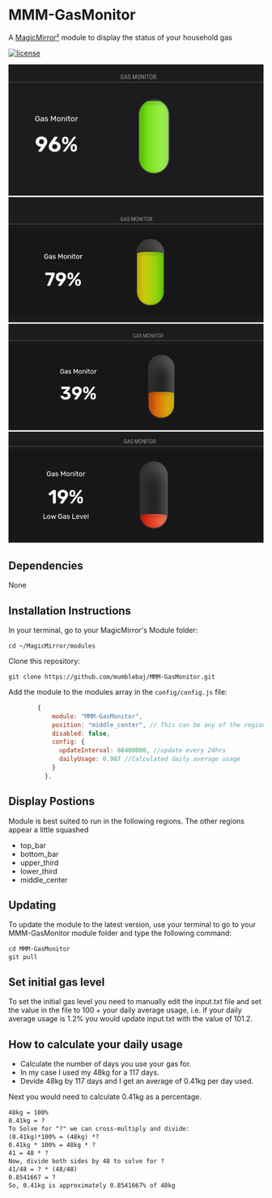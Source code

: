 # MMM-GasMonitor

A [MagicMirror²](https://magicmirror.builders) module to display the status of your household gas

[![license](https://img.shields.io/github/license/mashape/apistatus.svg)](LICENSE)

![Example](images/screenshot.png)
![Example](images/image-2.png)
![Example](images/image-3.png)
![Example](images/image-4.png)

## Dependencies
None

## Installation Instructions

In your terminal, go to your MagicMirror's Module folder:
````
cd ~/MagicMirror/modules
````

Clone this repository:
````
git clone https://github.com/mumblebaj/MMM-GasMonitor.git
````
Add the module to the modules array in the `config/config.js` file:
````javascript
        {
            module: "MMM-GasMonitor",
            position: "middle_center", // This can be any of the regions.
            disabled: false,
            config: {
              updateInterval: 86400000, //update every 24hrs
              dailyUsage: 0.987 //Calculated daily average usage
            }
          },
````

## Display Postions
Module is best suited to run in the following regions. The other regions appear a little squashed
- top_bar
- bottom_bar
- upper_third
- lower_third
- middle_center

## Updating

To update the module to the latest version, use your terminal to go to your MMM-GasMonitor module folder and type the following command:

````
cd MMM-GasMonitor
git pull

````
## Set initial gas level

To set the initial gas level you need to manually edit the input.txt file and set the value in the file to 100 + your daily average usage, i.e. if your daily average usage is 1.2% you would update input.txt with the value of 101.2.

## How to calculate your daily usage

- Calculate the number of days you use your gas for. 
- In my case I used my 48kg for a 117 days.
- Devide 48kg by 117 days and I get an average of 0.41kg per day used.

Next you would need to calculate 0.41kg as a percentage.
````
48kg = 100%
0.41kg = ?
To Solve for "?" we can cross-multiply and divide:
(0.41kg)*100% = (48kg) *?
0.41kg * 100% = 48kg * ?
41 = 48 * ?
Now, divide both sides by 48 to solve for ?
41/48 = ? * (48/48)
0.8541667 = ?
So, 0.41kg is approximately 0.8541667% of 48kg
````
